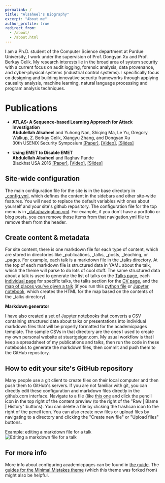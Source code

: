 ```yaml
---
permalink: /
title: "Alsaheel's Biography"
excerpt: "About me"
author_profile: true
redirect_from: 
  - /about/
  - /about.html
---
```


I am a Ph.D. student of the Computer Science department at Purdue University, I work under the supervision of Prof. Dongyan Xu and Prof. Berkay Celik. My research interests lie in the broad area of system security with a current focus on audit logging, forensic analysis, data provenance, and cyber-physical systems (industrial control systems). I specifically focus on designing and building innovative security frameworks through applying causality analysis, machine learning, natural language processing and program analysis techniques.

Publications
============
<ul>
	<li><b>ATLAS: A Sequence-based Learning Approach for Attack Investigation</b>
			<br/>
			<b>Abdulellah Alsaheel</b> and Yuhong Nan, Shiqing Ma, Le Yu, Gregory Walkup, Z. Berkay Celik, Xiangyu Zhang, and Dongyan Xu
			<br/>
			30th USENIX Security Symposium <a href="/files/ATLAS.pdf">[Paper]</a>, <a href="https://youtu.be/***">[Video]</a>, <a href="/files/ATLAS_slides.pdf">[Slides]</a> 
			<br/>
	</li>
</ul>

<ul>
	<li><b>Using EMET to Disable EMET</b>
			<br/>
			<b>Abdulellah Alsaheel</b> and Raghav Pande
			<br/>
			Blackhat USA 2016 <a href="/files/EMET.pdf">[Paper]</a>, <a href="https://youtu.be/rDYgxfmUwi8">[Video]</a>, <a href="/files/EMET_slides.pdf">[Slides]</a> 
			<br/>
	</li>
</ul>



Site-wide configuration
------
The main configuration file for the site is in the base directory in [_config.yml](https://github.com/academicpages/academicpages.github.io/blob/master/_config.yml), which defines the content in the sidebars and other site-wide features. You will need to replace the default variables with ones about yourself and your site's github repository. The configuration file for the top menu is in [_data/navigation.yml](https://github.com/academicpages/academicpages.github.io/blob/master/_data/navigation.yml). For example, if you don't have a portfolio or blog posts, you can remove those items from that navigation.yml file to remove them from the header. 

Create content & metadata
------
For site content, there is one markdown file for each type of content, which are stored in directories like _publications, _talks, _posts, _teaching, or _pages. For example, each talk is a markdown file in the [_talks directory](https://github.com/academicpages/academicpages.github.io/tree/master/_talks). At the top of each markdown file is structured data in YAML about the talk, which the theme will parse to do lots of cool stuff. The same structured data about a talk is used to generate the list of talks on the [Talks page](https://academicpages.github.io/talks), each [individual page](https://academicpages.github.io/talks/2012-03-01-talk-1) for specific talks, the talks section for the [CV page](https://academicpages.github.io/cv), and the [map of places you've given a talk](https://academicpages.github.io/talkmap.html) (if you run this [python file](https://github.com/academicpages/academicpages.github.io/blob/master/talkmap.py) or [Jupyter notebook](https://github.com/academicpages/academicpages.github.io/blob/master/talkmap.ipynb), which creates the HTML for the map based on the contents of the _talks directory).

**Markdown generator**

I have also created [a set of Jupyter notebooks](https://github.com/academicpages/academicpages.github.io/tree/master/markdown_generator
) that converts a CSV containing structured data about talks or presentations into individual markdown files that will be properly formatted for the academicpages template. The sample CSVs in that directory are the ones I used to create my own personal website at stuartgeiger.com. My usual workflow is that I keep a spreadsheet of my publications and talks, then run the code in these notebooks to generate the markdown files, then commit and push them to the GitHub repository.

How to edit your site's GitHub repository
------
Many people use a git client to create files on their local computer and then push them to GitHub's servers. If you are not familiar with git, you can directly edit these configuration and markdown files directly in the github.com interface. Navigate to a file (like [this one](https://github.com/academicpages/academicpages.github.io/blob/master/_talks/2012-03-01-talk-1.md) and click the pencil icon in the top right of the content preview (to the right of the "Raw | Blame | History" buttons). You can delete a file by clicking the trashcan icon to the right of the pencil icon. You can also create new files or upload files by navigating to a directory and clicking the "Create new file" or "Upload files" buttons. 

Example: editing a markdown file for a talk
![Editing a markdown file for a talk](/images/editing-talk.png)

For more info
------
More info about configuring academicpages can be found in [the guide](https://academicpages.github.io/markdown/). The [guides for the Minimal Mistakes theme](https://mmistakes.github.io/minimal-mistakes/docs/configuration/) (which this theme was forked from) might also be helpful.
